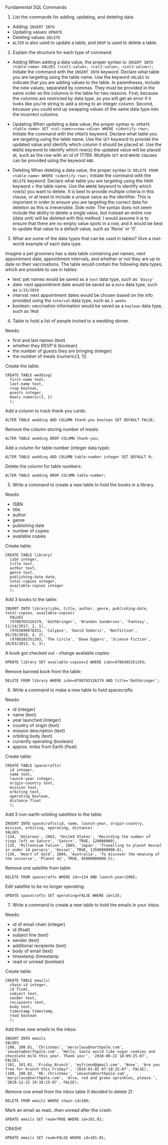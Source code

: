 Fundamental SQL Commands

1. List the commands for adding, updating, and deleting data.

- Adding: `INSERT INTO`
- Updating values: `UPDATE`
- Deleting values: `DELETE`
- `ALTER` is also used to update a table, and `DROP` is used to delete a table.


2. Explain the structure for each type of command.

- Adding
When adding a data value, the proper syntax is:
`INSERT INTO <table-name> VALUES (<col1-value>, <col2-value>, <col3-value>);`
Initiate the command with the `INSERT INTO` keyword. Declare what table you are targeting using the table name. Use the keyword `VALUES` to indicate that you are adding values to the table. In parentheses, include the new values, separated by commas. They must be provided in the same order as the columns in the table for two reasons. First, because the columns are restricted by data type, so you will get an error if it looks like you're string to add a string to an integer column. Second, because you could end up swapping values of the same data type into the incorrect columns.

- Updating
When updating a data value, the proper syntax is:
`UPDATE <table-name> SET <col-name>=<new-value> WHERE <identify-row>;`
Initiate the command with the `UPDATE` keyword. Declare what table you are targeting using the table name. Use the `SET` keyword to provide the updated value and identify which column it should be placed at. Use the `WHERE` keyword to identify which row(s) the updated value will be placed at, such as the row with an id of 17789. Multiple `SET` and `WHERE` clauses can be provided using the keyword `AND`.

- Deleting
When deleting a data value, the proper syntax is:
`DELETE FROM <table-name> WHERE <identify-row>;`
Initiate the command with the `DELETE` keyword. Declare what table you are targeting using the `FROM` keyword + the table name. Use the `WHERE` keyword to identify which row(s) you want to delete. It is best to provide multiple criteria in this clause, or at least to include a unique value as the identifier. This is important in order to ensure you are targeting the correct data for deletion as this is irreversible.
Side note: The syntax does not seem include the ability to delete a single value, but instead an entire row (data unit) will be deleted with this method. I would assume it is to ensure that there are no empty value spots in a row, and it would be best to update that value to a default value, such as 'None' or '0'.


3. What are some of the data types that can be used in tables? Give a real-world example of each data type.

Imagine a pet groomers has a data table containing pet names, next appointment date, appointment intervals, and whether or not they are up to date on their vaccinations. The table would contain the following data types, which are possible to use in tables:
- text: pet names would be saved as a `text` data type, such as `'Daisy'`
- date: next appointment date would be saved as a `date` data type, such as `1/15/2019`
- interval: next appointment dates would be chosen based on the info provided using the `interval` data type, such as `3 weeks`
- boolean: vaccination information would be saved as a `boolean` data type, such as `TRUE`


4. Table to hold a list of people invited to a wedding dinner.

Needs:
- first and last names (text)
- whether they RSVP'd (boolean)
- the number of guests they are bringing (integer)
- the number of meals (numeric(3, 1))

Create the table:
```
CREATE TABLE wedding(
  first-name text,
  last-name text,
  rsvp boolean,
  guests integer,
  meals numeric(3, 1)
  );
```

Add a column to track thank you cards:
```
ALTER TABLE wedding ADD COLUMN thank-you boolean SET DEFAULT FALSE;
```

Remove the column storing number of meals:
```
ALTER TABLE wedding DROP COLUMN thank-you;
```

Add a column for table number (integer data type):
```
ALTER TABLE wedding ADD COLUMN table-number integer SET DEFAULT 0;
```

Delete the column for table numbers:
```
ALTER TABLE wedding DROP COLUMN table-number;
```


5. Write a command to create a new table to hold the books in a library.

Needs:
- ISBN
- title
- author
- genre
- publishing date
- number of copies
- available copies

Create table:
```
CREATE TABLE library(
  isbn integer,
  title text,
  author text,
  genre text,
  publishing-date date,
  total-copies integer,
  available-copies integer
  );
```

Add 3 books to the table:
```
INSERT INTO library(isbn, title, author, genre, publishing-date, total-copies, available-copies)
  VALUES
  (9780765326379, 'Oathbringer', 'Brandon Sanderson', 'Fantasy', 11/14/2017, 2, 1),
  (9783896676351, 'Calypso', 'David Sedaris', 'Nonfiction', 05/29/2018, 4, 2),
  (9780385351393, 'The Circle', 'Dave Eggers', 'Science Fiction', 10/03/2013, 5, 3);
```

A book got checked out - change available copies:
```
UPDATE library SET available-copies=2 WHERE isbn=9780385351393;
```

Remove banned book from the table:
```
DELETE FROM library WHERE isbn=9780765326379 AND title='Oathbringer';
```


6. Write a command to make a new table to hold spacecrafts.

Needs:
- id (integer)
- name (text)
- year launched (integer)
- country of origin (text)
- mission description (text)
- orbiting body (text)
- currently operating (boolean)
- approx. miles from Earth (float)

Create table:
```
CREATE TABLE spacecrafts(
  id integer,
  name text,
  launch-year integer,
  origin-country text,
  mission text,
  orbiting text,
  operating boolean,
  distance float
  );
```

Add 3 non-earth-orbiting satellites to the table:
```
INSERT INTO spacecrafts(id, name, launch-year, origin-country, mission, orbiting, operating, distance)
VALUES
(134, 'Delorean', 2063, 'United States', 'Recording the number of rings left on Saturn', 'Saturn', TRUE, 120000000),
(135, 'Millennium Falcon', 2065, 'Japan', 'Travelling to planet Kessel in under 14 parsecs', 'Kessel', TRUE, 13500000000.6),
(136, 'Heart of Gold', 2069, 'Australia', 'To discover the meaning of the universe', 'Planet 42', TRUE, 85000000000.5);
```

Remove one satellite from table:
```
DELETE FROM spacecrafts WHERE id<=134 AND launch-year<2065;
```

Edit satellite to be no longer operating:
```
UPDATE spacecrafts SET operating=FALSE WHERE id=135;
```


7. Write a command to create a new table to hold the emails in your inbox.

Needs:
- id of email chain (integer)
- id (float)
- subject line (text)
- sender (text)
- additional recipients (text)
- body of email (text)
- timestamp (timestamp
- read or unread (boolean)

Create table:
```
CREATE TABLE emails(
  chain-id integer,
  id float,
  subject text,
  sender text,
  recipients text,
  body text,
  timestamp timestamp,
  read boolean
  );
```

Add three new emails to the inbox:
```
INSERT INTO emails
VALUES
(100, 100.01, 'Christmas', 'maryclaus@northpole.com', 'imsanta@northpole.com', 'Hello, Santa would like sugar cookies and chocolate milk this year. Thank you!', '2018-06-22 18:09:25-07', FALSE),
(101, 101.01, 'Friday Brunch', 'myfriend@gmail.com', 'None', 'Are you free for brunch this Friday?', '2019-01-02 07:10:25-07', FALSE),
(100, 100.02, 'RE: Christmas', 'imsanta@northpole.com', 'maryclaus@northpole.com', 'Also, red and green sprinkles, please.', '2018-12-22 19:10:25-07', FALSE);
```

Remove one email from the inbox table (I decided to delete 2):
```
DELETE FROM emails WHERE chain-id=100;
```

Mark an email as read...then unread after the crash:
```
UPDATE emails SET read=TRUE WHERE id=101.01;
```
CRASH!
```
UPDATE emails SET read=FALSE WHERE id=101.01;
```
